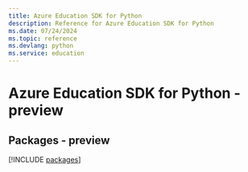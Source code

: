 ```yaml
---
title: Azure Education SDK for Python
description: Reference for Azure Education SDK for Python
ms.date: 07/24/2024
ms.topic: reference
ms.devlang: python
ms.service: education
---
```

# Azure Education SDK for Python - preview
## Packages - preview
[!INCLUDE [packages](education-index.md)]